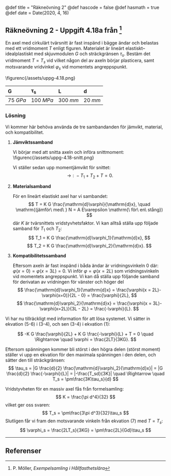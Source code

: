 @def title = "Räkneövning 2"
@def hascode = false
@def hasmath = true
@def date = Date(2020, 4, 16)

## Räkneövning 2 - Uppgift 4.18a från [^moller]

En axel med cirkulärt tvärsnitt är fast inspänd i bägge ändar och belastas med ett vridmoment $T$ enligt figuren. Materialet är lineärt elastiskt–idealplastiskt med skjuvmodulen $G$ och sträckgränsen $\tau_s$.
Bestäm det vridmoment $T = T_s$ vid vilket någon del av axeln börjar plasticera, samt motsvarande vridvinkel $\varphi_s$ vid momentets angreppspunkt.

\figurenc{/assets/uppg-4.18.png}

| G | $\boldsymbol{\tau_s}$ | L | d |
|:--|:--|:--|:--|
| $\SI{75}{GPa}$ | $\SI{100}{MPa}$ | $\SI{300}{mm}$ | $\SI{20}{mm}$ |


### Lösning

Vi kommer här behöva använda de tre sambandanden för jämvikt, material, och kompatibilitet.

1. **Jämviktssamband**

   Vi börjar med att snitta axeln och införa snittmoment:
   \figurenc{/assets/uppg-4.18-snitt.png}
   <!-- \figure{Snittad stång med införda snittkrafter.}{fig-3}{/assets/uppg-2.3-snitt.png} -->

   Vi ställer sedan upp momentjämvikt för snittet:
   $$
   \rightarrow:\ -T_1 + T_2  + T = 0.
   $$

2. **Materialsamband**

   För en lineärt elastiskt axel har vi sambandet:
   $$
   T = K G \frac{\mathrm{d}\varphi}{\mathrm{d}x}, \quad \mathrm{(jämför\ med\ } N = A E\varepsilon \mathrm{\ för\ en\ stång})
   $$
   där $K$ är tvärsnittets vridstyvhetsfaktor. Vi kan alltså ställa upp följade samband för $T_1$ och $T_2$:
   $$
   T_1 = K G \frac{\mathrm{d}\varphi_1}{\mathrm{d}x},
   $$
   $$
   T_2 = K G \frac{\mathrm{d}\varphi_2}{\mathrm{d}x}.
   $$

<!--    @@note @@title Notering @@ @@content
   Notera att eftersom $N_1 = N_2$ från ekv. (1) har vi också sambandet
   $$
   \sigma_1 A_1 = \sigma_2 A_2 \qquad \Rightarrow \qquad \sigma_2 = \sigma_1 \frac{A_1}{A_2}
   $$
   vilket vi kan använda senare.
   @@ @@ -->

3. **Kompatibilitetssamband**

   Eftersom axeln är fast inspänd i båda ändar är vridningsvinkeln 0 där: $\varphi(x = 0) = \varphi(x = 3L) = 0$. Vi inför $\varphi = \varphi(x = 2L)$ som vridningsvinkeln vid momentets angreppspunkt. Vi kan då ställa upp följande samband för derivatan av vridningen för vänster och höger del
   $$
   \frac{\mathrm{d}\varphi_1}{\mathrm{d}x} = \frac{\varphi(x = 2L)-\varphi(x=0)}{2L - 0} = \frac{\varphi}{2L},
   $$
   $$
   \frac{\mathrm{d}\varphi_2}{\mathrm{d}x} = \frac{\varphi(x = 3L)-\varphi(x=2L)}{3L - 2L} = \frac{-\varphi}{L}.
   $$

Vi har nu tillräckligt med information för att lösa systemet. Vi sätter in ekvation (5-6) i (3-4), och sen (3-4) i ekvation (1):

$$
-K G \frac{\varphi}{2L} + K G \frac{-\varphi}{L}  + T = 0 \quad \Rightarrow \quad \varphi = \frac{2LT}{3KG}.
$$

Eftersom spänningen kommer bli störst i den högra delen (störst moment) ställer vi upp en ekvation för den maximala spänningen i den delen, och sätter den till sträckgränsen:
$$
\tau_s = |G \frac{d}{2} \frac{\mathrm{d}\varphi_2}{\mathrm{d}x}| = |G \frac{d}{2} \frac{-\varphi}{L}| = |-\frac{T_sd}{3K}| \quad \Rightarrow \quad T_s = \pm\frac{3K\tau_s}{d}
$$

Vridstyvheten för en massiv axel fås från formelsamling:
$$
K = \frac{\pi d^4}{32}
$$
vilket ger oss svaren:
$$
T_s = \pm\frac{3\pi d^3}{32}\tau_s
$$
Slutligen får vi fram den motsvarande vinkeln från ekvation (7) med $T = T_s$:
$$
\varphi_s = \frac{2LT_s}{3KG} = \pm\frac{2L}{Gd}\tau_s
$$

---

## Referenser

[^moller]: P. Möller, *Exempelsamling i Hållfasthetslära*
[^extra]: *Extra övningsexempel i hållfasthetslära för TME061*
